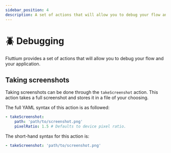 ```yaml
---
sidebar_position: 4
description: A set of actions that will allow you to debug your flow and your application.
---
```


# 🪲 Debugging

Fluttium provides a set of actions that will allow you to debug your flow and your application.

## Taking screenshots

Taking screenshots can be done through the `takeScreenshot` action. This action takes a full screenshot and stores it in a file of your choosing.

The full YAML syntax of this action is as followed:

```yaml
- takeScreenshot:
    path: 'path/to/screenshot.png'
    pixelRatio: 1.5 # Defaults to device pixel ratio.
```

The short-hand syntax for this action is:

```yaml
- takeScreenshot: 'path/to/screenshot.png'
```
